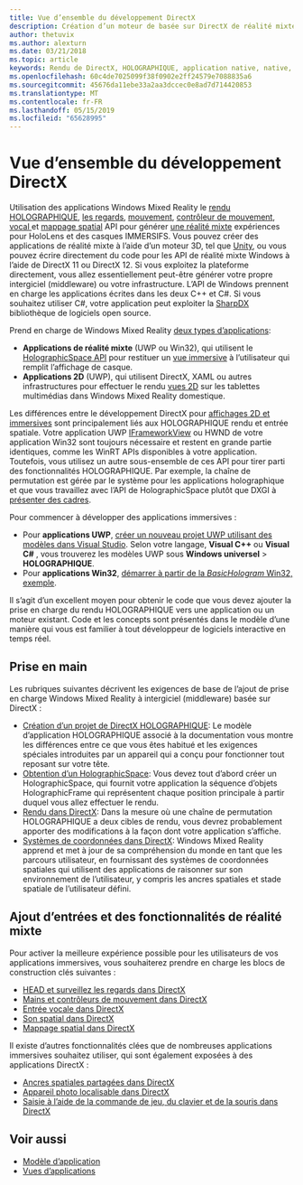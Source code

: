 ```yaml
---
title: Vue d’ensemble du développement DirectX
description: Création d’un moteur de basée sur DirectX de réalité mixte à l’aide de l’API de réalité mixte Windows directement.
author: thetuvix
ms.author: alexturn
ms.date: 03/21/2018
ms.topic: article
keywords: Rendu de DirectX, HOLOGRAPHIQUE, application native, native, WinRT, WinRT app, API de la plateforme, moteur personnalisé, intergiciel (middleware)
ms.openlocfilehash: 60c4de7025099f38f0902e2ff24579e7088835a6
ms.sourcegitcommit: 45676da11ebe33a2aa3dccec0e8ad7d714420853
ms.translationtype: MT
ms.contentlocale: fr-FR
ms.lasthandoff: 05/15/2019
ms.locfileid: "65628995"
---
```

# <a name="directx-development-overview"></a>Vue d’ensemble du développement DirectX

Utilisation des applications Windows Mixed Reality le [rendu HOLOGRAPHIQUE](rendering.md), [les regards](gaze.md), [mouvement](gestures.md), [contrôleur de mouvement](motion-controllers.md), [vocal ](voice-input.md) et [mappage spatial](spatial-mapping.md) API pour générer [une réalité mixte](mixed-reality.md) expériences pour HoloLens et des casques IMMERSIFS. Vous pouvez créer des applications de réalité mixte à l’aide d’un moteur 3D, tel que [Unity](unity-development-overview.md), ou vous pouvez écrire directement du code pour les API de réalité mixte Windows à l’aide de DirectX 11 ou DirectX 12. Si vous exploitez la plateforme directement, vous allez essentiellement peut-être générer votre propre intergiciel (middleware) ou votre infrastructure. L’API de Windows prennent en charge les applications écrites dans les deux C++ et C#. Si vous souhaitez utiliser C#, votre application peut exploiter la [SharpDX](http://sharpdx.org/) bibliothèque de logiciels open source.

Prend en charge de Windows Mixed Reality [deux types d’applications](app-views.md):
* **Applications de réalité mixte** (UWP ou Win32), qui utilisent le [HolographicSpace API](getting-a-holographicspace.md) pour restituer un [vue immersive](app-views.md) à l’utilisateur qui remplit l’affichage de casque.
* **Applications 2D** (UWP), qui utilisent DirectX, XAML ou autres infrastructures pour effectuer le rendu [vues 2D](app-views.md#2d-views) sur les tablettes multimédias dans Windows Mixed Reality domestique.

Les différences entre le développement DirectX pour [affichages 2D et immersives](app-views.md) sont principalement liés aux HOLOGRAPHIQUE rendu et entrée spatiale. Votre application UWP [IFrameworkView](https://msdn.microsoft.com/library/windows/apps/windows.applicationmodel.core.iframeworkview.aspx) ou HWND de votre application Win32 sont toujours nécessaire et restent en grande partie identiques, comme les WinRT APIs disponibles à votre application. Toutefois, vous utilisez un autre sous-ensemble de ces API pour tirer parti des fonctionnalités HOLOGRAPHIQUE. Par exemple, la chaîne de permutation est gérée par le système pour les applications holographique et que vous travaillez avec l’API de HolographicSpace plutôt que DXGI à [présenter des cadres](rendering-in-directx.md).

Pour commencer à développer des applications immersives :
* Pour **applications UWP**, [créer un nouveau projet UWP utilisant des modèles dans Visual Studio](creating-a-holographic-directx-project.md). Selon votre langage, **Visual C++**  ou **Visual C#** , vous trouverez les modèles UWP sous **Windows universel**  >   **HOLOGRAPHIQUE**.
* Pour **applications Win32**, [démarrer à partir de la *BasicHologram* Win32, exemple](creating-a-holographic-directx-project.md#creating-a-win32-project).

Il s’agit d’un excellent moyen pour obtenir le code que vous devez ajouter la prise en charge du rendu HOLOGRAPHIQUE vers une application ou un moteur existant. Code et les concepts sont présentés dans le modèle d’une manière qui vous est familier à tout développeur de logiciels interactive en temps réel.

## <a name="getting-started"></a>Prise en main

Les rubriques suivantes décrivent les exigences de base de l’ajout de prise en charge Windows Mixed Reality à intergiciel (middleware) basée sur DirectX :
* [Création d’un projet de DirectX HOLOGRAPHIQUE](creating-a-holographic-directx-project.md): Le modèle d’application HOLOGRAPHIQUE associé à la documentation vous montre les différences entre ce que vous êtes habitué et les exigences spéciales introduites par un appareil qui a conçu pour fonctionner tout reposant sur votre tête.
* [Obtention d’un HolographicSpace](getting-a-holographicspace.md): Vous devez tout d’abord créer un HolographicSpace, qui fournit votre application la séquence d’objets HolographicFrame qui représentent chaque position principale à partir duquel vous allez effectuer le rendu.
* [Rendu dans DirectX](rendering-in-directx.md): Dans la mesure où une chaîne de permutation HOLOGRAPHIQUE a deux cibles de rendu, vous devrez probablement apporter des modifications à la façon dont votre application s’affiche.
* [Systèmes de coordonnées dans DirectX](coordinate-systems-in-directx.md): Windows Mixed Reality apprend et met à jour de sa compréhension du monde en tant que les parcours utilisateur, en fournissant des systèmes de coordonnées spatiales qui utilisent des applications de raisonner sur son environnement de l’utilisateur, y compris les ancres spatiales et stade spatiale de l’utilisateur défini.

## <a name="adding-mixed-reality-capabilities-and-inputs"></a>Ajout d’entrées et des fonctionnalités de réalité mixte

Pour activer la meilleure expérience possible pour les utilisateurs de vos applications immersives, vous souhaiterez prendre en charge les blocs de construction clés suivantes :
* [HEAD et surveillez les regards dans DirectX](gaze-in-directx.md)
* [Mains et contrôleurs de mouvement dans DirectX](hands-and-motion-controllers-in-directx.md)
* [Entrée vocale dans DirectX](voice-input-in-directx.md)
* [Son spatial dans DirectX](spatial-sound-in-directx.md)
* [Mappage spatial dans DirectX](spatial-mapping-in-directx.md)

Il existe d’autres fonctionnalités clées que de nombreuses applications immersives souhaitez utiliser, qui sont également exposées à des applications DirectX :
* [Ancres spatiales partagées dans DirectX](shared-spatial-anchors-in-directx.md)
* [Appareil photo localisable dans DirectX](locatable-camera-in-directx.md)
* [Saisie à l’aide de la commande de jeu, du clavier et de la souris dans DirectX](keyboard,-mouse,-and-controller-input-in-directx.md)

## <a name="see-also"></a>Voir aussi
* [Modèle d’application](app-model.md)
* [Vues d’applications](app-views.md)
